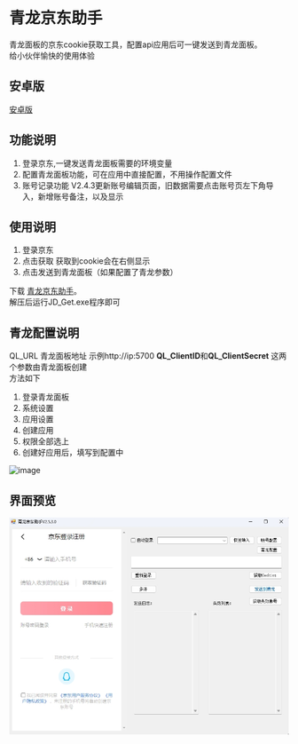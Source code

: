 # 青龙京东助手
青龙面板的京东cookie获取工具，配置api应用后可一键发送到青龙面板。
 <br />给小伙伴愉快的使用体验


## 安卓版
[安卓版](https://github.com/yclown/jdck-android)
 
## 功能说明
1. 登录京东,一键发送青龙面板需要的环境变量
2. 配置青龙面板功能，可在应用中直接配置，不用操作配置文件
3. 账号记录功能 
     V2.4.3更新账号编辑页面，旧数据需要点击账号页左下角导入，新增账号备注，以及显示
     
    

## 使用说明
1. 登录京东
2. 点击获取 获取到cookie会在右侧显示
3. 点击发送到青龙面板（如果配置了青龙参数）

下载 [青龙京东助手](https://github.com/yclown/ql_jd_cookie/releases)。
 <br />解压后运行JD_Get.exe程序即可

## 青龙配置说明
QL_URL 青龙面板地址 示例http://ip:5700
**QL_ClientID**和**QL_ClientSecret** 这两个参数由青龙面板创建
 <br />方法如下  <br />
1. 登录青龙面板
2. 系统设置
3. 应用设置
4. 创建应用
5. 权限全部选上
6. 创建好应用后，填写到配置中

![image](https://github.com/yclown/ql_jd_cookie/blob/main/preview/ql.png)

## 界面预览
![image](https://github.com/yclown/ql_jd_cookie/blob/main/preview/main.png)
